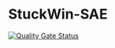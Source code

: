 # StuckWin-SAE
[![Quality Gate Status](https://sonarqube.lucas-besson.com/api/project_badges/measure?project=Do8E3FPTsrXAeDPKPtAcjTEHz4rL&metric=alert_status&token=a0c057b181e664d70ba708dc1fffa5da9ed54a79)](https://sonarqube.lucas-besson.com/dashboard?id=Do8E3FPTsrXAeDPKPtAcjTEHz4rL)
